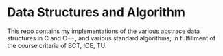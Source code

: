 Data Structures and Algorithm
=============================

This repo contains my implementations of the various abstrace data structures in C and C++, and various standard algorithms; in fulfillment of the course criteria of BCT, IOE, TU.
